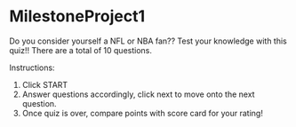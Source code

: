 # MilestoneProject1
Do you consider yourself a NFL or NBA fan?? Test your knowledge with this quiz!!
There are a total of 10 questions.  


Instructions:  
1. Click START
2. Answer questions accordingly, click next to move onto the next question.
3. Once quiz is over, compare points with score card for your rating!
